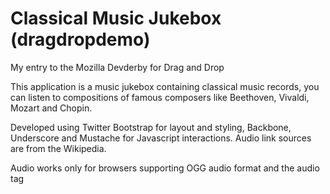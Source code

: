 Classical Music Jukebox (dragdropdemo)
============

My entry to the Mozilla Devderby for Drag and Drop

This application is a music jukebox containing classical music records,
you can listen to compositions of famous composers like Beethoven, Vivaldi, Mozart and Chopin.

Developed using Twitter Bootstrap for layout and styling,
Backbone, Underscore and Mustache for Javascript interactions.
Audio link sources are from the Wikipedia.

Audio works only for browsers supporting OGG audio format and the audio tag